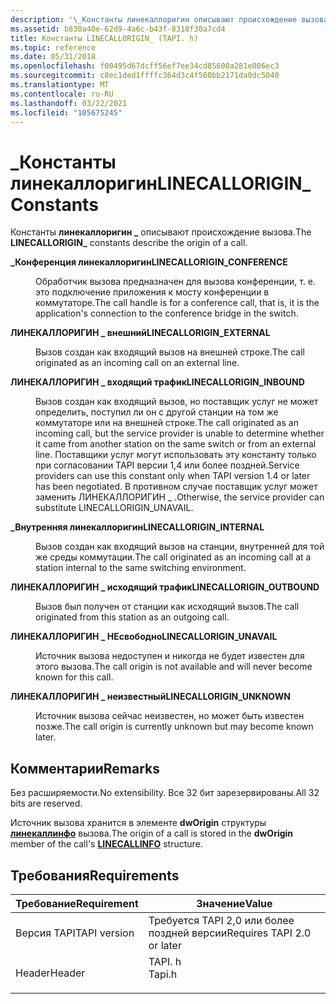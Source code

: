 ```yaml
---
description: '\_Константы линекаллоригин описывают происхождение вызова.'
ms.assetid: b830a40e-62d9-4a6c-b43f-8318f30a7cd4
title: Константы LINECALLORIGIN_ (TAPI. h)
ms.topic: reference
ms.date: 05/31/2018
ms.openlocfilehash: f00495d67dcff56ef7ee34cd85600a281e006ec3
ms.sourcegitcommit: c8ec1ded1ffffc364d3c4f560bb2171da0dc5040
ms.translationtype: MT
ms.contentlocale: ru-RU
ms.lasthandoff: 03/22/2021
ms.locfileid: "105675245"
---
```

# <a name="linecallorigin_-constants"></a><span data-ttu-id="2ce1d-103">\_Константы линекаллоригин</span><span class="sxs-lookup"><span data-stu-id="2ce1d-103">LINECALLORIGIN\_ Constants</span></span>

<span data-ttu-id="2ce1d-104">Константы **линекаллоригин \_** описывают происхождение вызова.</span><span class="sxs-lookup"><span data-stu-id="2ce1d-104">The **LINECALLORIGIN\_** constants describe the origin of a call.</span></span>

<dl> <dt>

<span data-ttu-id="2ce1d-105"><span id="LINECALLORIGIN_CONFERENCE"></span><span id="linecallorigin_conference"></span>**\_Конференция линекаллоригин**</span><span class="sxs-lookup"><span data-stu-id="2ce1d-105"><span id="LINECALLORIGIN_CONFERENCE"></span><span id="linecallorigin_conference"></span>**LINECALLORIGIN\_CONFERENCE**</span></span>
</dt> <dd> <dl> <dt>



<span data-ttu-id="2ce1d-106">Обработчик вызова предназначен для вызова конференции, т. е. это подключение приложения к мосту конференции в коммутаторе.</span><span class="sxs-lookup"><span data-stu-id="2ce1d-106">The call handle is for a conference call, that is, it is the application's connection to the conference bridge in the switch.</span></span>


</dt> </dl> </dd> <dt>

<span data-ttu-id="2ce1d-107"><span id="LINECALLORIGIN_EXTERNAL"></span><span id="linecallorigin_external"></span>**ЛИНЕКАЛЛОРИГИН \_ внешний**</span><span class="sxs-lookup"><span data-stu-id="2ce1d-107"><span id="LINECALLORIGIN_EXTERNAL"></span><span id="linecallorigin_external"></span>**LINECALLORIGIN\_EXTERNAL**</span></span>
</dt> <dd> <dl> <dt>



<span data-ttu-id="2ce1d-108">Вызов создан как входящий вызов на внешней строке.</span><span class="sxs-lookup"><span data-stu-id="2ce1d-108">The call originated as an incoming call on an external line.</span></span>


</dt> </dl> </dd> <dt>

<span data-ttu-id="2ce1d-109"><span id="LINECALLORIGIN_INBOUND"></span><span id="linecallorigin_inbound"></span>**ЛИНЕКАЛЛОРИГИН \_ входящий трафик**</span><span class="sxs-lookup"><span data-stu-id="2ce1d-109"><span id="LINECALLORIGIN_INBOUND"></span><span id="linecallorigin_inbound"></span>**LINECALLORIGIN\_INBOUND**</span></span>
</dt> <dd> <dl> <dt>



<span data-ttu-id="2ce1d-110">Вызов создан как входящий вызов, но поставщик услуг не может определить, поступил ли он с другой станции на том же коммутаторе или на внешней строке.</span><span class="sxs-lookup"><span data-stu-id="2ce1d-110">The call originated as an incoming call, but the service provider is unable to determine whether it came from another station on the same switch or from an external line.</span></span> <span data-ttu-id="2ce1d-111">Поставщики услуг могут использовать эту константу только при согласовании TAPI версии 1,4 или более поздней.</span><span class="sxs-lookup"><span data-stu-id="2ce1d-111">Service providers can use this constant only when TAPI version 1.4 or later has been negotiated.</span></span> <span data-ttu-id="2ce1d-112">В противном случае поставщик услуг может заменить ЛИНЕКАЛЛОРИГИН \_ .</span><span class="sxs-lookup"><span data-stu-id="2ce1d-112">Otherwise, the service provider can substitute LINECALLORIGIN\_UNAVAIL.</span></span>


</dt> </dl> </dd> <dt>

<span data-ttu-id="2ce1d-113"><span id="LINECALLORIGIN_INTERNAL"></span><span id="linecallorigin_internal"></span>**\_Внутренняя линекаллоригин**</span><span class="sxs-lookup"><span data-stu-id="2ce1d-113"><span id="LINECALLORIGIN_INTERNAL"></span><span id="linecallorigin_internal"></span>**LINECALLORIGIN\_INTERNAL**</span></span>
</dt> <dd> <dl> <dt>



<span data-ttu-id="2ce1d-114">Вызов создан как входящий вызов на станции, внутренней для той же среды коммутации.</span><span class="sxs-lookup"><span data-stu-id="2ce1d-114">The call originated as an incoming call at a station internal to the same switching environment.</span></span>


</dt> </dl> </dd> <dt>

<span data-ttu-id="2ce1d-115"><span id="LINECALLORIGIN_OUTBOUND"></span><span id="linecallorigin_outbound"></span>**ЛИНЕКАЛЛОРИГИН \_ исходящий трафик**</span><span class="sxs-lookup"><span data-stu-id="2ce1d-115"><span id="LINECALLORIGIN_OUTBOUND"></span><span id="linecallorigin_outbound"></span>**LINECALLORIGIN\_OUTBOUND**</span></span>
</dt> <dd> <dl> <dt>



<span data-ttu-id="2ce1d-116">Вызов был получен от станции как исходящий вызов.</span><span class="sxs-lookup"><span data-stu-id="2ce1d-116">The call originated from this station as an outgoing call.</span></span>


</dt> </dl> </dd> <dt>

<span data-ttu-id="2ce1d-117"><span id="LINECALLORIGIN_UNAVAIL"></span><span id="linecallorigin_unavail"></span>**ЛИНЕКАЛЛОРИГИН \_ НЕсвободно**</span><span class="sxs-lookup"><span data-stu-id="2ce1d-117"><span id="LINECALLORIGIN_UNAVAIL"></span><span id="linecallorigin_unavail"></span>**LINECALLORIGIN\_UNAVAIL**</span></span>
</dt> <dd> <dl> <dt>



<span data-ttu-id="2ce1d-118">Источник вызова недоступен и никогда не будет известен для этого вызова.</span><span class="sxs-lookup"><span data-stu-id="2ce1d-118">The call origin is not available and will never become known for this call.</span></span>


</dt> </dl> </dd> <dt>

<span data-ttu-id="2ce1d-119"><span id="LINECALLORIGIN_UNKNOWN"></span><span id="linecallorigin_unknown"></span>**ЛИНЕКАЛЛОРИГИН \_ неизвестный**</span><span class="sxs-lookup"><span data-stu-id="2ce1d-119"><span id="LINECALLORIGIN_UNKNOWN"></span><span id="linecallorigin_unknown"></span>**LINECALLORIGIN\_UNKNOWN**</span></span>
</dt> <dd> <dl> <dt>



<span data-ttu-id="2ce1d-120">Источник вызова сейчас неизвестен, но может быть известен позже.</span><span class="sxs-lookup"><span data-stu-id="2ce1d-120">The call origin is currently unknown but may become known later.</span></span>


</dt> </dl> </dd> </dl>

## <a name="remarks"></a><span data-ttu-id="2ce1d-121">Комментарии</span><span class="sxs-lookup"><span data-stu-id="2ce1d-121">Remarks</span></span>

<span data-ttu-id="2ce1d-122">Без расширяемости.</span><span class="sxs-lookup"><span data-stu-id="2ce1d-122">No extensibility.</span></span> <span data-ttu-id="2ce1d-123">Все 32 бит зарезервированы.</span><span class="sxs-lookup"><span data-stu-id="2ce1d-123">All 32 bits are reserved.</span></span>

<span data-ttu-id="2ce1d-124">Источник вызова хранится в элементе **dwOrigin** структуры [**линекаллинфо**](/windows/desktop/api/Tapi/ns-tapi-linecallinfo) вызова.</span><span class="sxs-lookup"><span data-stu-id="2ce1d-124">The origin of a call is stored in the **dwOrigin** member of the call's [**LINECALLINFO**](/windows/desktop/api/Tapi/ns-tapi-linecallinfo) structure.</span></span>

## <a name="requirements"></a><span data-ttu-id="2ce1d-125">Требования</span><span class="sxs-lookup"><span data-stu-id="2ce1d-125">Requirements</span></span>



| <span data-ttu-id="2ce1d-126">Требование</span><span class="sxs-lookup"><span data-stu-id="2ce1d-126">Requirement</span></span> | <span data-ttu-id="2ce1d-127">Значение</span><span class="sxs-lookup"><span data-stu-id="2ce1d-127">Value</span></span> |
|-------------------------|-----------------------------------------------------------------------------------|
| <span data-ttu-id="2ce1d-128">Версия TAPI</span><span class="sxs-lookup"><span data-stu-id="2ce1d-128">TAPI version</span></span><br/> | <span data-ttu-id="2ce1d-129">Требуется TAPI 2,0 или более поздней версии</span><span class="sxs-lookup"><span data-stu-id="2ce1d-129">Requires TAPI 2.0 or later</span></span><br/>                                             |
| <span data-ttu-id="2ce1d-130">Header</span><span class="sxs-lookup"><span data-stu-id="2ce1d-130">Header</span></span><br/>       | <dl> <span data-ttu-id="2ce1d-131"><dt>TAPI. h</dt></span><span class="sxs-lookup"><span data-stu-id="2ce1d-131"><dt>Tapi.h</dt></span></span> </dl> |



 

 





